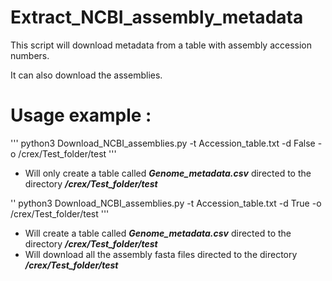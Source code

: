# Extract_NCBI_assembly_metadata

This script will download metadata from a table with assembly accession numbers.

It can also download the assemblies.

# Usage example :

''' python3 Download_NCBI_assemblies.py -t Accession_table.txt -d False -o /crex/Test_folder/test '''

* Will only create a table called ***Genome_metadata.csv*** directed to the directory ***/crex/Test_folder/test***

'' python3 Download_NCBI_assemblies.py -t Accession_table.txt -d True -o /crex/Test_folder/test '''

* Will create a table called ***Genome_metadata.csv*** directed to the directory ***/crex/Test_folder/test***
* Will download all the assembly fasta files directed to the directory ***/crex/Test_folder/test***
